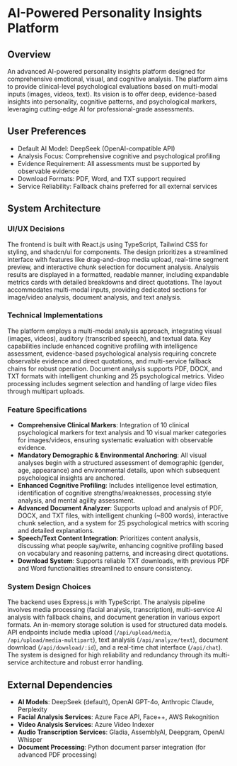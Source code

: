 # AI-Powered Personality Insights Platform

## Overview
An advanced AI-powered personality insights platform designed for comprehensive emotional, visual, and cognitive analysis. The platform aims to provide clinical-level psychological evaluations based on multi-modal inputs (images, videos, text). Its vision is to offer deep, evidence-based insights into personality, cognitive patterns, and psychological markers, leveraging cutting-edge AI for professional-grade assessments.

## User Preferences
- Default AI Model: DeepSeek (OpenAI-compatible API)
- Analysis Focus: Comprehensive cognitive and psychological profiling
- Evidence Requirement: All assessments must be supported by observable evidence
- Download Formats: PDF, Word, and TXT support required
- Service Reliability: Fallback chains preferred for all external services

## System Architecture

### UI/UX Decisions
The frontend is built with React.js using TypeScript, Tailwind CSS for styling, and shadcn/ui for components. The design prioritizes a streamlined interface with features like drag-and-drop media upload, real-time segment preview, and interactive chunk selection for document analysis. Analysis results are displayed in a formatted, readable manner, including expandable metrics cards with detailed breakdowns and direct quotations. The layout accommodates multi-modal inputs, providing dedicated sections for image/video analysis, document analysis, and text analysis.

### Technical Implementations
The platform employs a multi-modal analysis approach, integrating visual (images, videos), auditory (transcribed speech), and textual data. Key capabilities include enhanced cognitive profiling with intelligence assessment, evidence-based psychological analysis requiring concrete observable evidence and direct quotations, and multi-service fallback chains for robust operation. Document analysis supports PDF, DOCX, and TXT formats with intelligent chunking and 25 psychological metrics. Video processing includes segment selection and handling of large video files through multipart uploads.

### Feature Specifications
- **Comprehensive Clinical Markers**: Integration of 10 clinical psychological markers for text analysis and 10 visual marker categories for images/videos, ensuring systematic evaluation with observable evidence.
- **Mandatory Demographic & Environmental Anchoring**: All visual analyses begin with a structured assessment of demographic (gender, age, appearance) and environmental details, upon which subsequent psychological insights are anchored.
- **Enhanced Cognitive Profiling**: Includes intelligence level estimation, identification of cognitive strengths/weaknesses, processing style analysis, and mental agility assessment.
- **Advanced Document Analyzer**: Supports upload and analysis of PDF, DOCX, and TXT files, with intelligent chunking (~800 words), interactive chunk selection, and a system for 25 psychological metrics with scoring and detailed explanations.
- **Speech/Text Content Integration**: Prioritizes content analysis, discussing what people say/write, enhancing cognitive profiling based on vocabulary and reasoning patterns, and increasing direct quotations.
- **Download System**: Supports reliable TXT downloads, with previous PDF and Word functionalities streamlined to ensure consistency.

### System Design Choices
The backend uses Express.js with TypeScript. The analysis pipeline involves media processing (facial analysis, transcription), multi-service AI analysis with fallback chains, and document generation in various export formats. An in-memory storage solution is used for structured data models. API endpoints include media upload (`/api/upload/media`, `/api/upload/media-multipart`), text analysis (`/api/analyze/text`), document download (`/api/download/:id`), and a real-time chat interface (`/api/chat`). The system is designed for high reliability and redundancy through its multi-service architecture and robust error handling.

## External Dependencies

- **AI Models**: DeepSeek (default), OpenAI GPT-4o, Anthropic Claude, Perplexity
- **Facial Analysis Services**: Azure Face API, Face++, AWS Rekognition
- **Video Analysis Services**: Azure Video Indexer
- **Audio Transcription Services**: Gladia, AssemblyAI, Deepgram, OpenAI Whisper
- **Document Processing**: Python document parser integration (for advanced PDF processing)